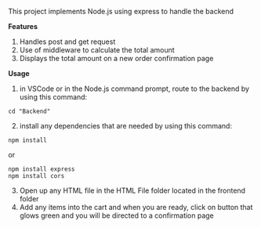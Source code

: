 This project implements Node.js using express to handle the backend 

**Features**
1. Handles post and get request
2. Use of middleware to calculate the total amount 
3. Displays the total amount on a new order confirmation page

**Usage**
1. in VSCode or in the Node.js command prompt, route to the backend by using this command: 
```
cd "Backend"
```

2. install any dependencies that are needed by using this command:
```
npm install
```

or
```
npm install express
npm install cors
```

3. Open up any HTML file in the HTML File folder located in the frontend folder
4. Add any items into the cart and when you are ready, click on button that glows green and you will be directed to a confirmation page